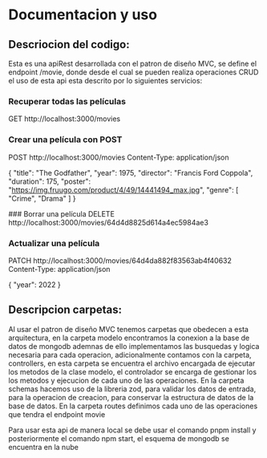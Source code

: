 # Documentacion y uso
## Descriocion del codigo:
Esta es una apiRest desarrollada con el patron de diseño MVC, se define el endpoint /movie, donde desde el cual se pueden realiza operaciones CRUD
el uso de esta api esta descrito por lo siguientes servicios:

### Recuperar todas las películas
GET http://localhost:3000/movies



### Crear una película con POST
POST http://localhost:3000/movies
Content-Type: application/json

{
  "title": "The Godfather",
  "year": 1975,
  "director": "Francis Ford Coppola",
  "duration": 175,
  "poster": "https://img.fruugo.com/product/4/49/14441494_max.jpg",
  "genre": [
    "Crime",
    "Drama"
  ]
}

### Borrar una película
DELETE http://localhost:3000/movies/64d4d8825d614a4ec5984ae3

### Actualizar una película
PATCH http://localhost:3000/movies/64d4da882f83563ab4f40632
Content-Type: application/json

{
  "year": 2022
}

## Descripcion carpetas:
Al usar el patron de diseño MVC tenemos carpetas que obedecen a esta arquitectura, en la carpeta modelo encontramos la conexion a la base de datos de mongodb ademnas de ello implementamos las busquedas y logica necesaria para cada operacion, adicionalmente contamos con la carpeta, controllers, en esta carpeta se encuentra el archivo encargada de ejecutar los metodos de la clase modelo, el controlador se encarga de gestionar los los metodos y ejecucion de cada uno de las operaciones.
En la carpeta schemas hacemos uso de la libreria zod, para validar los datos de entrada, para la operacion de creacion, para conservar la estructura de datos de la base de datos.
En la carpeta routes definimos cada uno de las operaciones que tendra el endpoint movie




Para usar esta api de manera local se debe usar el comando pnpm install y posteriormente el comando npm start, el esquema de mongodb se encuentra en la nube